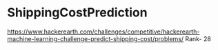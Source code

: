 # ShippingCostPrediction



https://www.hackerearth.com/challenges/competitive/hackerearth-machine-learning-challenge-predict-shipping-cost/problems/  Rank- 28
